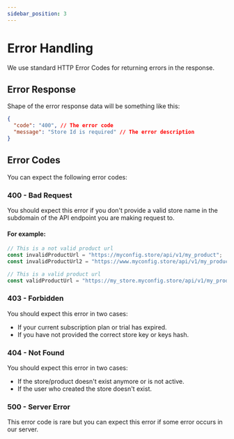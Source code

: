 ```yaml
---
sidebar_position: 3
---
```


# Error Handling

We use standard HTTP Error Codes for returning errors in the response.

## Error Response

Shape of the error response data will be something like this:

```json
{
  "code": "400", // The error code
  "message": "Store Id is required" // The error description
}
```

## Error Codes

You can expect the following error codes:

### 400 - Bad Request

You should expect this error if you don't provide a valid store name in the subdomain of the API endpoint you are making request to.

#### For example:

```js
// This is a not valid product url
const invalidProductUrl = "https://myconfig.store/api/v1/my_product";
const invalidProductUrl2 = "https://www.myconfig.store/api/v1/my_product";

// This is a valid product url
const validProductUrl = "https://my_store.myconfig.store/api/v1/my_product";
```

### 403 - Forbidden

You should expect this error in two cases:

- If your current subscription plan or trial has expired.
- If you have not provided the correct store key or keys hash.

### 404 - Not Found

You should expect this error in two cases:

- If the store/product doesn't exist anymore or is not active.
- If the user who created the store doesn't exist.

### 500 - Server Error

This error code is rare but you can expect this error if some error occurs in our server.
